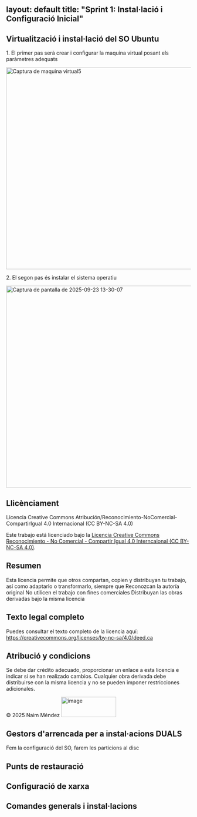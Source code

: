 layout: default
title: "Sprint 1: Instal·lació i Configuració Inicial"
---

## Virtualització i instal·lació del SO Ubuntu
<p>1. El primer pas serà crear i configurar la maquina virtual posant els paràmetres adequats</p>
<img width="600" height="550" alt="Captura de maquina virtual5" src="https://github.com/user-attachments/assets/189d2a14-aa5a-46ce-bc65-61060cf1df55" />
<p>2. El segon pas és instalar el sistema operatiu</p>
<img width="600" height="550" alt="Captura de pantalla de 2025-09-23 13-30-07" src="https://github.com/user-attachments/assets/bf7b1c3a-4d5f-4b5f-b0b5-044f2f5f3330" />

 
## Llicènciament
Licencia Creative Commons Atribución/Reconocimiento-NoComercial-CompartirIgual 4.0 Internacional (CC BY-NC-SA 4.0)

Este trabajo está licenciado bajo la [Licencia Creative Commons Reconocimiento - No Comercial - Compartir Igual 4.0 Interncaional (CC BY-NC-SA 4.0)](https://creativecommons.org/licenses/by-nc-sa/4.0/deed.ca).

## Resumen

<p>Esta licencia permite que otros compartan, copien y distribuyan tu trabajo, así como adaptarlo o transformarlo, siempre que
Reconozcan la autoría original
No utilicen el trabajo con fines comerciales
Distribuyan las obras derivadas bajo la misma licencia</p>  

## Texto legal completo

Puedes consultar el texto completo de la licencia aquí:  
https://creativecommons.org/licenses/by-nc-sa/4.0/deed.ca

## Atribució y condicions

Se debe dar crédito adecuado, proporcionar un enlace a esta licencia e indicar si se han realizado cambios. Cualquier obra derivada debe distribuirse con la misma licencia y no se pueden imponer restricciones adicionales.

© 2025 Naim Méndez
<img width="150" height="55" alt="image" src="https://github.com/user-attachments/assets/72a85103-32a0-42da-8952-a7a7060df3d5" />



## Gestors d'arrencada per a instal·acions DUALS
<p>Fem la configuració del SO, farem les particions al disc</p>

## Punts de restauració

## Configuració de xarxa

## Comandes generals i instal·lacions
